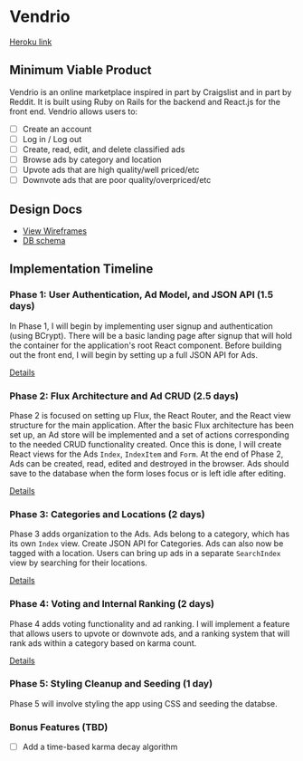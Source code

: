 # Vendrio

[Heroku link][heroku]

[heroku]: http://www.vendrio.it

## Minimum Viable Product

Vendrio is an online marketplace inspired in part by Craigslist and in part by Reddit. It is built using Ruby on Rails for the backend and React.js for the front end. Vendrio allows users to:

<!-- This is a Markdown checklist. Use it to keep track of your progress! -->

- [ ] Create an account
- [ ] Log in / Log out
- [ ] Create, read, edit, and delete classified ads
- [ ] Browse ads by category and location
- [ ] Upvote ads that are high quality/well priced/etc
- [ ] Downvote ads that are poor quality/overpriced/etc

## Design Docs
* [View Wireframes][view]
* [DB schema][schema]

[view]: ./docs/views.md
[schema]: ./docs/schema.md

## Implementation Timeline

### Phase 1: User Authentication, Ad Model, and JSON API (1.5 days)

In Phase 1, I will begin by implementing user signup and authentication (using BCrypt). There will be a basic landing page after signup that will hold the container for the application's root React component. Before building out the front end, I will begin by setting up a full JSON API for Ads.

[Details][phase-one]

### Phase 2: Flux Architecture and Ad CRUD (2.5 days)

Phase 2 is focused on setting up Flux, the React Router, and the React view structure for the main application. After the basic Flux architecture has been set up, an Ad store will be implemented and a set of actions corresponding to the needed CRUD functionality created. Once this is done, I will create React views for the Ads `Index`, `IndexItem` and `Form`. At the end of Phase 2, Ads can be created, read, edited and destroyed in the browser. Ads should save to the database when the form loses focus or is left idle after editing.

[Details][phase-two]

### Phase 3: Categories and Locations (2 days)

Phase 3 adds organization to the Ads. Ads belong to a category, which has its own `Index` view. Create JSON API for Categories. Ads can also now be tagged with a location. Users can bring up ads in a separate `SearchIndex` view by searching for their locations.

[Details][phase-three]


### Phase 4: Voting and Internal Ranking (2 days)

Phase 4 adds voting functionality and ad ranking. I will implement a feature that allows users to upvote or downvote ads, and a ranking system that will rank ads within a category based on karma count.

[Details][phase-four]

### Phase 5: Styling Cleanup and Seeding (1 day)

Phase 5 will involve styling the app using CSS and seeding the databse.

### Bonus Features (TBD)
- [ ] Add a time-based karma decay algorithm

[phase-one]: ./docs/phases/phase1.md
[phase-two]: ./docs/phases/phase2.md
[phase-three]: ./docs/phases/phase3.md
[phase-four]: ./docs/phases/phase4.md
